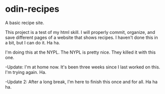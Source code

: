 # odin-recipes
A basic recipe site.

This project is a test of my html skill. I will properly commit, organize, and save different pages of a website that shows recipes. I haven't done this in a bit, but I can do it. Ha ha.

I'm doing this at the NYPL. The NYPL is pretty nice. They killed it with this one. 

-Update: I'm at home now. It's been three weeks since I last worked on this. I'm trying again. Ha.

-Update 2: After a long break, I'm here to finish this once and for all. Ha ha ha.